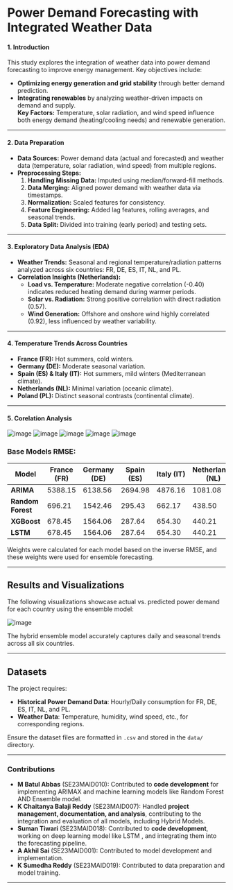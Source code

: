 
# Power Demand Forecasting with Integrated Weather Data

#### **1. Introduction**
This study explores the integration of weather data into power demand forecasting to improve energy management. Key objectives include:
- **Optimizing energy generation and grid stability** through better demand prediction.
- **Integrating renewables** by analyzing weather-driven impacts on demand and supply.  
**Key Factors:** Temperature, solar radiation, and wind speed influence both energy demand (heating/cooling needs) and renewable generation.

---

#### **2. Data Preparation**
- **Data Sources:** Power demand data (actual and forecasted) and weather data (temperature, solar radiation, wind speed) from multiple regions.
- **Preprocessing Steps:**
  1. **Handling Missing Data:** Imputed using median/forward-fill methods.
  2. **Data Merging:** Aligned power demand with weather data via timestamps.
  3. **Normalization:** Scaled features for consistency.
  4. **Feature Engineering:** Added lag features, rolling averages, and seasonal trends.
  5. **Data Split:** Divided into training (early period) and testing sets.

---

#### **3. Exploratory Data Analysis (EDA)**
- **Weather Trends:** Seasonal and regional temperature/radiation patterns analyzed across six countries: FR, DE, ES, IT, NL, and PL.
- **Correlation Insights (Netherlands):**
  - **Load vs. Temperature:** Moderate negative correlation (-0.40) indicates reduced heating demand during warmer periods.
  - **Solar vs. Radiation:** Strong positive correlation with direct radiation (0.57).
  - **Wind Generation:** Offshore and onshore wind highly correlated (0.92), less influenced by weather variability.

---

#### **4. Temperature Trends Across Countries**
- **France (FR):** Hot summers, cold winters.
- **Germany (DE):** Moderate seasonal variation.
- **Spain (ES) & Italy (IT):** Hot summers, mild winters (Mediterranean climate).
- **Netherlands (NL):** Minimal variation (oceanic climate).
- **Poland (PL):** Distinct seasonal contrasts (continental climate).  

---

#### **5. Corelation Analysis**
![image](https://github.com/user-attachments/assets/f4e45a0e-11e6-4f4f-a96c-65146e7c702c)
![image](https://github.com/user-attachments/assets/dd83b15f-333c-4113-864b-0283e10be63d)
![image](https://github.com/user-attachments/assets/de88c676-b011-4899-bea9-63cfbdd5b142)
![image](https://github.com/user-attachments/assets/ea0f0f86-163f-4858-8f0e-b4909dc330eb)
![image](https://github.com/user-attachments/assets/9eed7008-ad35-48ef-a241-1445b1a20587)


### Base Models RMSE:
| Model           | France (FR) | Germany (DE) | Spain (ES) | Italy (IT) | Netherlands (NL) | Poland (PL) |
|------------------|-------------|--------------|------------|------------|-------------------|-------------|
| **ARIMA**       | 5388.15     | 6138.56      | 2694.98    | 4876.16    | 1081.08           | 1967.74     |
| **Random Forest**| 696.21      | 1542.46      | 295.43     | 662.17     | 438.50            | 285.83      |
| **XGBoost**     | 678.45      | 1564.06      | 287.64     | 654.30     | 440.21            | 290.62      |
| **LSTM**        | 678.45      | 1564.06      | 287.64     | 654.30     | 440.21            | 290.62      |

Weights were calculated for each model based on the inverse RMSE, and these weights were used for ensemble forecasting.

---

## Results and Visualizations
The following visualizations showcase actual vs. predicted power demand for each country using the ensemble model:

![image](https://github.com/user-attachments/assets/33afe21d-b5d4-4429-996f-85c8c5ea8ca9)


The hybrid ensemble model accurately captures daily and seasonal trends across all six countries.

---

## Datasets
The project requires:
- **Historical Power Demand Data**: Hourly/Daily consumption for FR, DE, ES, IT, NL, and PL.
- **Weather Data**: Temperature, humidity, wind speed, etc., for corresponding regions.

Ensure the dataset files are formatted in `.csv` and stored in the `data/` directory.

---
### **Contributions**

- **M Batul Abbas** (SE23MAID010): Contributed to **code development** for implementing ARIMAX and machine learning models like Random Forest AND Ensemble model.  
- **K Chaitanya Balaji Reddy** (SE23MAID007): Handled **project management, documentation, and analysis**, contributing to the integration and evaluation of all models, including Hybrid Models.  
- **Suman Tiwari** (SE23MAID018): Contributed to **code development**, working on deep learning model like LSTM , and integrating them into the forecasting pipeline.  
- **A Akhil Sai** (SE23MAID001): Contributed to model development and implementation.  
- **K Sumedha Reddy** (SE23MAID019): Contributed to data preparation and model training.

---

